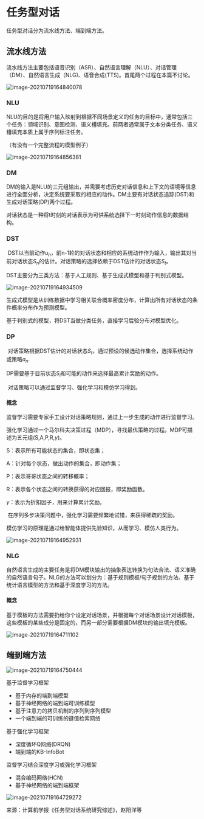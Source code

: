 # 任务型对话

任务型对话分为流水线方法、端到端方法。

## 流水线方法

​	流水线方法主要包括语音识别（ASR）、自然语言理解（NLU）、对话管理（DM）、自然语言生成（NLG)、语音合成(TTS)。首尾两个过程在本篇不讨论。

![image-20210719164840078](./imgs/任务型对话/管道方法框架图)

### NLU

​	NLU的目的是将用户输入映射到根据不同场景定义的任务的目标中，通常包括三个任务：领域识别、意图检测、语义槽填充。前两者通常属于文本分类任务、语义槽填充本质上属于序列标注任务。

（有没有一个完整流程的模型例子）

![image-20210719164856381](./imgs/任务型对话/NLU代表性方法)

### DM

​	DM的输入是NLU的三元组输出，并需要考虑历史对话信息和上下文的语境等信息进行全面分析，决定系统要采取的相应的动作。DM主要有对话状态追踪(DST)和生成对话策略(DP)两个过程。

​	对话状态是一种将t时刻的对话表示为可供系统选择下一时刻动作信息的数据结构。

### DST

​	DST以当前动作$u_n$，前n-1轮的对话状态和相应的系统动作作为输入，输出其对当前对话状态$S_n$的估计。对话策略的选择依赖于DST估计的对话状态$S_t$。

DST主要分为三类方法：基于人工规则、基于生成式模型和基于判别式模型。

![image-20210719164934509](./imgs/任务型对话/DM代表方法0)

​	生成式模型是从训练数据中学习相关联合概率密度分布，计算出所有对话状态的条件概率分布作为预测模型。

​	基于判别式的模型，将DST当做分类任务，直接学习后验分布对模型优化。

### DP

​	对话策略根据DST估计的对话状态$S_t$，通过预设的候选动作集合，选择系统动作或策略$a_n$.

DP需要基于目前状态$S_i$和可能的动作来选择最高累计奖励的动作。

​	对话策略可以通过监督学习、强化学习和模仿学习得到。

#### 概念

​	监督学习需要专家手工设计对话策略规则，通过上一步生成的动作进行监督学习。

​	强化学习通过一个马尔科夫决策过程（MDP），寻找最优策略的过程。MDP可描述为五元组(S,A,P,R,$\gamma$)。

S：表示所有可能状态的集合，即状态集；

A：针对每个状态，做出动作的集合，即动作集；

P：表示哥哥状态之间的转移概率；

R：表示各个状态之间的转换获得的对应回报，即奖励函数。

$\gamma$：表示为折扣因子，用来计算累计奖励。

​	在序列多步决策问题中，强化学习需要频繁地试错，来获得稀疏的奖励。

​	模仿学习的原理是通过给智能体提供先验知识，从而学习、模仿人类行为。

![image-20210719164952931](./imgs/任务型对话/DM代表方法1)

### NLG

​	自然语言生成的主要任务是将DM模块输出的抽象表达转换为句法合法、语义准确的自然语言句子。NLG的方法可以划分为：基于规则模板/句子规划的方法、基于统计语言模型的方法和基于深度学习的方法。

#### 概念

​	基于模板的方法需要扔给你个设定对话场景，并根据每个对话场景设计对话模板，这些模板的某些成分是固定的，而另一部分需要根据DM模块的输出填充模板。

![image-20210719164711102](./imgs/任务型对话/NLG代表性方法)

## 端到端方法

![image-20210719164750444](./imgs/任务型对话/端到端方法框架图)

基于监督学习框架

- 基于内存的端到端模型
- 基于神经网络的端到端可训练模型
- 基于注意力的拷贝机制的序列到序列模型
- 一个端到端的可训练的键值检索网络

基于强化学习框架

- 深度循环Q网络(DRQN)
- 端到端的KB-InfoBot

监督学习结合深度学习或强化学习框架

- 混合编码网络(HCN)
- 基于神经网络的端到端框架

![image-20210719164729272](./imgs/任务型对话/端到端方法代表方法)



来源：计算机学报《任务型对话系统研究综述》，赵阳洋等


